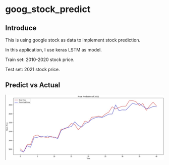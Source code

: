 # goog_stock_predict

## Introduce
This is using google stock as data to implement stock prediction.

In this application, I use keras LSTM as model.

Train set: 2010-2020 stock price.

Test set: 2021 stock price.

## Predict vs Actual

![compare](https://github.com/WeiWeiCheng123/goog_stock_predict/blob/main/compare.jpg)
